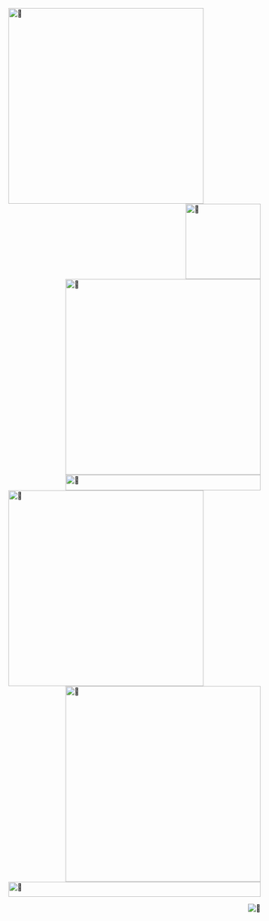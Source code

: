 [<img align="left" width="390" alt="🦑" src="https://gist.githubusercontent.com/lowlighter/3c6eaedf50273adfb7a510822672f570/raw/general.svg">](#)
[<img align="right" width="150" alt="🦑" src="https://count.getloli.com/get/@:lowlighter?theme=rule34">](https://www.youtube.com/watch?v=PqXPW0oBKgg)
[<img align="right" width="390" alt="🦑" src="https://gist.githubusercontent.com/lowlighter/3c6eaedf50273adfb7a510822672f570/raw/medias.svg?p">](#)
<img align="right" width="390" height="31" alt="🦑" src="https://gist.githubusercontent.com/lowlighter/3c6eaedf50273adfb7a510822672f570/raw/placeholder.svg"> 

[<img align="left" width="390" alt="🦑" src="https://gist.githubusercontent.com/lowlighter/3c6eaedf50273adfb7a510822672f570/raw/sponsors.svg">](https://github.com/sponsors/lowlighter)
[<img align="right" width="390" alt="🦑" src="https://gist.githubusercontent.com/lowlighter/3c6eaedf50273adfb7a510822672f570/raw/achievements.svg">](#)

<img width="100%" height="30" alt="🦑" src="https://gist.githubusercontent.com/lowlighter/3c6eaedf50273adfb7a510822672f570/raw/placeholder.svg"> 

[<img align="right" alt="🦑" src="https://user-images.githubusercontent.com/22963968/159836902-a7553777-f1e2-49ed-90fc-9721322b3f44.png">](#)

<!-- Until that day: https://user-images.githubusercontent.com/22963968/159836902-a7553777-f1e2-49ed-90fc-9721322b3f44.png -->
<!-- The betrayer: https://user-images.githubusercontent.com/22963968/155458995-e4c24fff-d667-48cd-a1ce-1f66cd233a14.png -->
<!-- The world ender: https://user-images.githubusercontent.com/22963968/130322172-4e4996cd-eb3d-4013-9fc2-47e573413310.png -->
<!-- Farewell Miura: https://user-images.githubusercontent.com/22963968/119890439-1ff29f00-bf38-11eb-8515-d0a9c3c8a6b6.png -->
<!-- First steps with JavaScript: https://user-images.githubusercontent.com/22963968/114021347-e3c48b80-9870-11eb-8bc8-998bf39b4d0d.png -->
